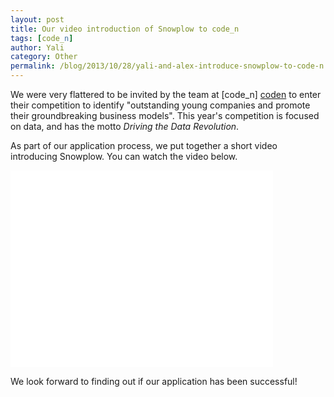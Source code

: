 ```yaml
---
layout: post
title: Our video introduction of Snowplow to code_n
tags: [code_n]
author: Yali
category: Other
permalink: /blog/2013/10/28/yali-and-alex-introduce-snowplow-to-code-n
---
```


We were very flattered to be invited by the team at [code_n] [coden] to enter their competition to identify "outstanding young companies and promote their groundbreaking business models". This year's competition is focused on data, and has the motto *Driving the Data Revolution*.

As part of our application process, we put together a short video introducing Snowplow. You can watch the video below.


<div class="iframe-container">
    <iframe width="420" height="315" src="//www.youtube.com/embed/p49quiYRsgE" frameborder="0" allowfullscreen="1">     </iframe>
</div>


We look forward to finding out if our application has been successful!

[coden]: http://www.code-n.org/#about/main
